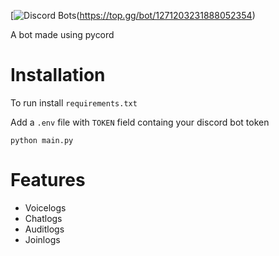 [![Discord Bots](https://top.gg/api/widget/1271203231888052354.svg)(https://top.gg/bot/1271203231888052354)

A bot made using pycord

Installation
======
To run install `requirements.txt`

Add a `.env` file with `TOKEN` field containg your discord bot token

`python main.py`

Features
=========
- Voicelogs
- Chatlogs
- Auditlogs
- Joinlogs
